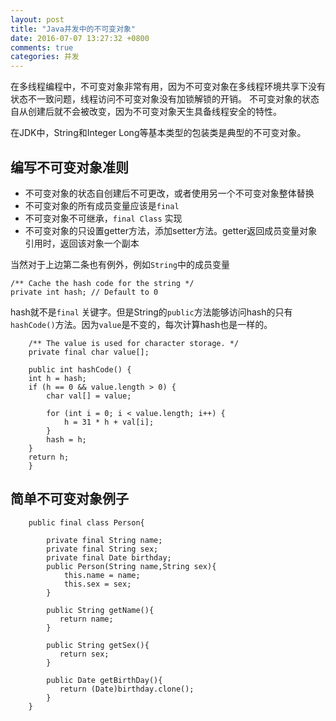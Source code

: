 ```yaml
---
layout: post
title: "Java并发中的不可变对象"
date: 2016-07-07 13:27:32 +0800
comments: true
categories: 并发
---
```



在多线程编程中，不可变对象非常有用，因为不可变对象在多线程环境共享下没有状态不一致问题，线程访问不可变对象没有加锁解锁的开销。 不可变对象的状态自从创建后就不会被改变，因为不可变对象天生具备线程安全的特性。

在JDK中，String和Integer Long等基本类型的包装类是典型的不可变对象。

## 编写不可变对象准则 ##

- 不可变对象的状态自创建后不可更改，或者使用另一个不可变对象整体替换
- 不可变对象的所有成员变量应该是`final`
- 不可变对象不可继承，`final Class` 实现
- 不可变对象的只设置getter方法，添加setter方法。getter返回成员变量对象引用时，返回该对象一个副本

<!--more-->

当然对于上边第二条也有例外，例如`String`中的成员变量
    
    /** Cache the hash code for the string */
    private int hash; // Default to 0

hash就不是`final` 关键字。但是String的`public`方法能够访问hash的只有`hashCode()`方法。因为`value`是不变的，每次计算hash也是一样的。


		/** The value is used for character storage. */
        private final char value[];

        public int hashCode() {
        int h = hash;
        if (h == 0 && value.length > 0) {
            char val[] = value;

            for (int i = 0; i < value.length; i++) {
                h = 31 * h + val[i];
            }
            hash = h;
        }
        return h;
        }

## 简单不可变对象例子 ##

		public final class Person{

            private final String name;
            private final String sex;
			private final Date birthday;
            public Person(String name,String sex){
                this.name = name;
                this.sex = sex;
            }

            public String getName(){
               return name;
            }
            
            public String getSex(){
               return sex;
            }

            public Date getBirthDay(){
               return (Date)birthday.clone();
            }
        }